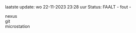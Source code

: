 laatste update: 
wo 22-11-2023 23:28   uur 
Status: FAALT - fout - 
<div class="service R">nexus</div><div class="service R">git</div><div class="service Y">microstation</div>
